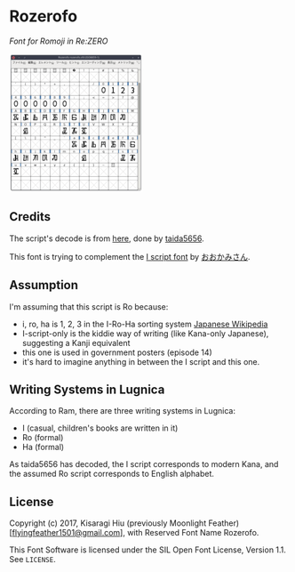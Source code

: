 # Rozerofo
*Font for Romoji in Re:ZERO*

![v0.6](https://github.com/flyingfeather1501/font-rozerofo/raw/master/preview/v0.6.png)

## Credits

The script's decode is from [here](http://d.hatena.ne.jp/taida5656/20160705/p1), done by [taida5656](http://d.hatena.ne.jp/taida5656/).

This font is trying to complement the [I script font](https://www.youtube.com/watch?v=Yih6pz09Z1A) by [おおかみさん](http://www.nicovideo.jp/watch/sm29711761).

## Assumption

I'm assuming that this script is Ro because:

- i, ro, ha is 1, 2, 3 in the I-Ro-Ha sorting system [Japanese Wikipedia](https://ja.wikipedia.org/wiki/%E3%81%84%E3%82%8D%E3%81%AF%E9%A0%86)
- I-script-only is the kiddie way of writing (like Kana-only Japanese), suggesting a Kanji equivalent
- this one is used in government posters (episode 14)
- it's hard to imagine anything in between the I script and this one.

## Writing Systems in Lugnica

According to Ram, there are three writing systems in Lugnica:

- I (casual, children's books are written in it)
- Ro (formal)
- Ha (formal)

As taida5656 has decoded, the I script corresponds to modern Kana, and the assumed Ro script corresponds to English alphabet.

## License

Copyright (c) 2017, Kisaragi Hiu (previously Moonlight Feather) [flyingfeather1501@gmail.com],
with Reserved Font Name Rozerofo.

This Font Software is licensed under the SIL Open Font License, Version 1.1.
See `LICENSE`.
